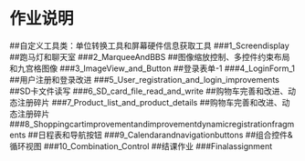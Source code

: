 # 作业说明
##自定义工具类：单位转换工具和屏幕硬件信息获取工具
###1_Screendisplay
##跑马灯和聊天室
###2_MarqueeAndBBS
##图像缩放控制、多控件约束布局和九宫格图像
###3_ImageView_and_Button
##登录表单-1
###4_LoginForm_1
##用户注册和登录改进
###5_User_registration_and_login_improvements
##SD卡文件读写
###6_SD_card_file_read_and_write
##购物车完善和改进、动态注册碎片
###7_Product_list_and_product_details
##购物车完善和改进、动态注册碎片
###8_Shoppingcartimprovementandimprovementdynamicregistrationfragments
##日程表和导航按钮
###9_Calendarandnavigationbuttons
##组合控件&循环视图
###10_Combination_Control
##结课作业
###Finalassignment
